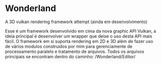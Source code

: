 # Wonderland
A 3D vulkan rendering framework attempt
(ainda em desenvolvimento)

Esse é um framework desenvolvido em cima da nova graphic API Vulkan, a ideia principal é desenvolver um wrapper que deixe o uso desta API mais fácil. O framework em si suporta rendering em 2D e 3D além de fazer uso de vários modulos construidos por mim para gerenciamente de processamento paralelo e tratamento de arquivos. 
Todos os arquivos principais se encontram dentro do caminho: /Wonderland/Editor/
